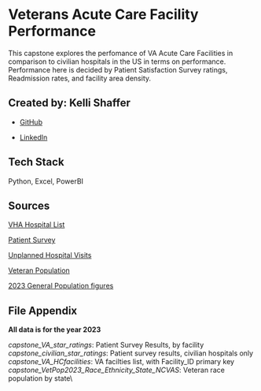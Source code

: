
# Veterans Acute Care Facility Performance

This capstone explores the perfomance of VA Acute Care Facilities in comparison to civilian hospitals in the US in terms on performance. Performance here is decided by Patient Satisfaction Survey ratings, Readmission rates, and facility area density. 


## Created by: Kelli Shaffer

- [GitHub](https://www.github.com/kshaffer93)

- [LinkedIn](https://www.linkedin.com/in/kellishaffer/)


## Tech Stack

Python, Excel, PowerBI




## Sources

[VHA Hospital List](https://data.cms.gov/provider-data/dataset/uyx4-5s7f)

[Patient Survey](https://data.cms.gov/provider-data/dataset/dgck-syfz/)

[Unplanned Hospital Visits](https://data.cms.gov/provider-data/dataset/632h-zaca)

[Veteran Population](https://www.va.gov/vetdata/veteran_population.asp)

[2023 General Population figures](https://www.census.gov/topics/population/age-and-sex/data/tables.html?text-list-2dfe1f367b%3Atab=2023)



## File Appendix
**All data is for the year 2023**

*capstone_VA_star_ratings*: Patient Survey Results, by facility\
*capstone_civilian_star_ratings*: Patient survey results, civilian hospitals only\
*capstone_VA_HCfacilities*: VA facilties list, with Facility_ID primary key\
*capstone_VetPop2023_Race_Ethnicity_State_NCVAS*: Veteran race population by state\
